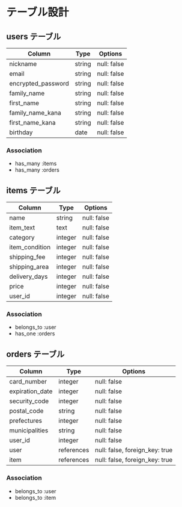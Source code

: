 # テーブル設計

## users テーブル

| Column                | Type   | Options     |
| --------------------- | ------ | ----------- |
| nickname              | string | null: false |
| email                 | string | null: false |
| encrypted_password    | string | null: false |
| family_name           | string | null: false |
| first_name            | string | null: false |
| family_name_kana      | string | null: false |
| first_name_kana       | string | null: false |
| birthday              | date   | null: false |


### Association

- has_many :items
- has_many :orders

## items テーブル

| Column                | Type    | Options     |
| --------------------- | ------- | ----------- |
| name                  | string  | null: false |
| item_text             | text    | null: false |
| category              | integer | null: false |
| item_condition        | integer | null: false |
| shipping_fee          | integer | null: false |
| shipping_area         | integer | null: false |
| delivery_days         | integer | null: false |
| price                 | integer | null: false | 
| user_id               | integer | null: false |


### Association

- belongs_to :user
- has_one :orders

## orders テーブル

| Column           | Type       | Options                        |
| ---------------- | ------     | ------------------------------ |
| card_number      | integer    | null: false                    |
| expiration_date  | integer    | null: false                    |
| security_code    | integer    | null: false                    |
| postal_code      | string     | null: false                    |
| prefectures      | integer    | null: false                    |
| municipalities   | string     | null: false                    |
| user_id          | integer    | null: false                    |
| user             | references | null: false, foreign_key: true |
| item             | references | null: false, foreign_key: true |


### Association

- belongs_to :user
- belongs_to :item